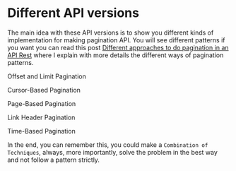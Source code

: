# Different API versions

The main idea with these API versions is to show you different kinds of implementation for making pagination API.
You will see different patterns if you want you can read this post [Different approaches to do pagination in an API Rest](https://goscrapy.com.ar/post/different-approaches-to-do-pagination-in-an-api-rest/) where I explain with more details the different ways of pagination patterns.


Offset and Limit Pagination


Cursor-Based Pagination


Page-Based Pagination


Link Header Pagination


Time-Based Pagination


In the end, you can remember this, you could make a `Combination of Techniques`, always, more importantly, solve the problem in the best way and not follow a pattern strictly.
